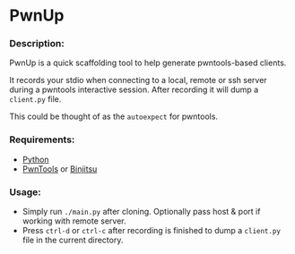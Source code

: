 # PwnUp

### Description:
PwnUp is a quick scaffolding tool to help generate pwntools-based clients.

It records your stdio when connecting to a local, remote or ssh server during a pwntools interactive session.  After recording it will dump a `client.py` file.

This could be thought of as the `autoexpect` for pwntools.

### Requirements:
- [Python](https://www.python.org/)
- [PwnTools](https://github.com/Gallopsled/pwntools) or [Binjitsu](https://github.com/binjitsu/binjitsu)

### Usage:
- Simply run `./main.py` after cloning.  Optionally pass host & port if working with remote server.
- Press `ctrl-d` or `ctrl-c` after recording is finished to dump a `client.py` file in the current directory.

